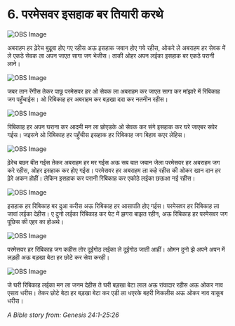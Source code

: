 # 6. परमेसवर इसहाक बर तियारी करथे

![OBS Image](https://cdn.door43.org/obs/jpg/360px/obs-en-06-01.jpg)

अबराहम हर ढ़ेरेच बुढूवा होए गए रहीस अऊ इसहाक जवान होए गये रहीस, ओकरे ले अबराहम हर सेवक में ले एकठे सेवक ला अपन जाएत सागा जग भेजीस। ताकी ओहर अपन लईका इसहाक बर एकठे परानी लाने।

![OBS Image](https://cdn.door43.org/obs/jpg/360px/obs-en-06-02.jpg)

जबर तान रेंगीस तेकर पाछू परमेसवर हर ओ सेवक ला अबराहम कर जाएत सागा कर मांझारे में रिबिकाह जग पहुँचाईस। ओ रिबिकाह हर अबराहम कर बड़खा ददा कर नतनीन रहीस।

![OBS Image](https://cdn.door43.org/obs/jpg/360px/obs-en-06-03.jpg)

रिबिकाह हर अपन घराना कर आदमी मन ला छोएडके ओ सेवक कर संगे इसहाक कर घरे जाएबर सपेर गईस। जइसने ओ रिबिकाह हर पहुँचीस इसहाक हर रिबिकाह जग बिहाव कएर लेहिस।

![OBS Image](https://cdn.door43.org/obs/jpg/360px/obs-en-06-04.jpg)

ढ़ेरेच बछर बीत गईस तेकर अबराहम हर मर गईस अऊ सब बात जबान जेला परमेसवर हर अबराहम जग करे रहीस, ओहर इसहाक कर होए गईस। परमेसवर हर अबराहम ला कहे रहीस की ओकर खान दान हर ढ़ेरे अकन होहीं। लेकिन इसहाक कर परानी रिबिकाह कर एकोठे लईका छऊआ नई रहीस।

![OBS Image](https://cdn.door43.org/obs/jpg/360px/obs-en-06-05.jpg)

इसहाक हर रिबिकाह बर दुआ करीस अऊ रिबिकाह हर आसापति होए गईस। परमेसवर हर रिबिकाह ला जावां लईका देहीस। ए दुनो लईका रिबिकाह कर पेट में झगरा बाझत रहीन, अऊ रिबिकाह हर परमेसवर जग पूछिस की एहर का होअथे।

![OBS Image](https://cdn.door43.org/obs/jpg/360px/obs-en-06-06.jpg)

परमेसवर हर रिबिकाह जग कहीस तोर दूईगोठ लईका ले दूईगोठ जाती आहीं। ओमन दुनो झे अपने अपन में लड़ही अऊ बड़खा बेटा हर छोटे कर सेवा करही।

![OBS Image](https://cdn.door43.org/obs/jpg/360px/obs-en-06-07.jpg)

जे घरी रिबिकाह लईका मन ला जनम देहीस ते घरी बड़खा बेटा लाल अऊ रांवादार रहीस अऊ ओकर नाव एसाव धरीस। तेकर छोटे बेटा हर बड़खा बेटा कर एडी ला धएरके बहरी निकलीस अऊ ओकर नाव याकूब धरीस।

_A Bible story from: Genesis 24:1-25:26_